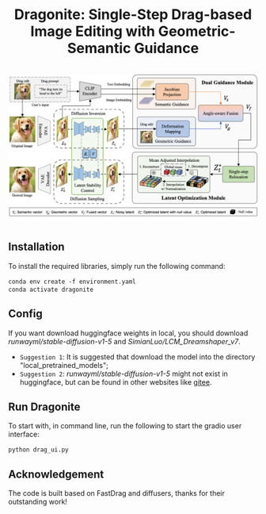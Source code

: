 <p align="center">
  <h1 align="center">Dragonite: Single-Step Drag-based Image Editing with Geometric-Semantic Guidance</h1>
  <br>
  <div align="center">
    <img src="./release-doc/asset/Arch.png">
  </div>
  <br>
</p>


## Installation

To install the required libraries, simply run the following command:
```
conda env create -f environment.yaml
conda activate dragonite
```

## Config
If you want download huggingface weights in local, you should download *runwayml/stable-diffusion-v1-5* and *SimianLuo/LCM_Dreamshaper_v7*.
- ```Suggestion 1```: It is suggested that download the model into the directory "local\_pretrained\_models";
- ```Suggestion 2```: *runwayml/stable-diffusion-v1-5* might not exist in huggingface, but can be found in other websites like [gitee](https://ai.gitee.com/hf-models/runwayml/stable-diffusion-v1-5/tree/main). 


## Run Dragonite
To start with, in command line, run the following to start the gradio user interface:
```
python drag_ui.py
```


## Acknowledgement
The code is built based on FastDrag and diffusers, thanks for their outstanding work!

